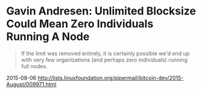 # Gavin Andresen: Unlimited Blocksize Could Mean Zero Individuals Running A Node

> If the limit was removed entirely, it is certainly possible we'd end up with very few organizations (and perhaps zero individuals) running full nodes.

2015-08-06 http://lists.linuxfoundation.org/pipermail/bitcoin-dev/2015-August/009971.html
